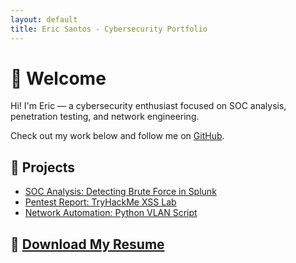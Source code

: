 ```yaml
---
layout: default
title: Eric Santos - Cybersecurity Portfolio
---
```


# 👋 Welcome

Hi! I'm Eric — a cybersecurity enthusiast focused on SOC analysis, penetration testing, and network engineering.

Check out my work below and follow me on [GitHub](https://github.com/YOUR-USERNAME).

## 📁 Projects
- [SOC Analysis: Detecting Brute Force in Splunk](./projects/soc-splunk)
- [Pentest Report: TryHackMe XSS Lab](./projects/pentest-xss)
- [Network Automation: Python VLAN Script](./projects/net-vlan-script)

## 📄 [Download My Resume](./files/eric_resume.pdf)
